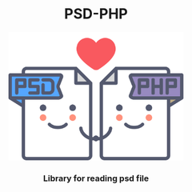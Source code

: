 <div align="center">
    <h1>PSD-PHP</h1>
    <img src="https://github.com/PixelFactory/psd-php/blob/master/assets/logo.svg" alt="Logo" width="350px" />
    <h3>Library for reading psd file</h3>
</div>

